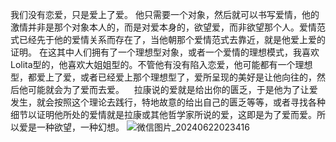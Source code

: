   我们没有恋爱，只是爱上了爱。
  他只需要一个对象，然后就可以书写爱情，他的激情并非是那个对象本人的，而是对爱本身的，欲望爱，而非欲望那个人。
  ​爱情范式已经先于他的爱情关系而存在了，当他朝那个爱情范式去靠近，就是他爱上爱的证明。
  在这其中人们拥有了一个理想型对象，或者一个爱情的理想模式，我喜欢Lolita型的，他喜欢大姐姐型的。不管他有没有陷入恋爱，他可能都有一个理想型，都爱上了爱，或者已经爱上那个理想型了，爱所呈现的美好是让他向往的，然后他可能就会为了爱而去爱。  
  拉康说的爱就是给出你的匮乏，于是他为了让爱发生，就会按照这个理论去践行，特地故意的给出自己的匮乏等等，或者寻找各种细节以证明他所处的爱情就是拉康或其他哲学家所说的爱，这即是为了爱而爱。
​  所以爱是一种欲望，一种幻想。
![微信图片_20240622023416](https://github.com/zureealLV/zureealLV.github.io/assets/173482772/44252aa0-6f03-48ef-9e22-fa01dfd5fdb6)
